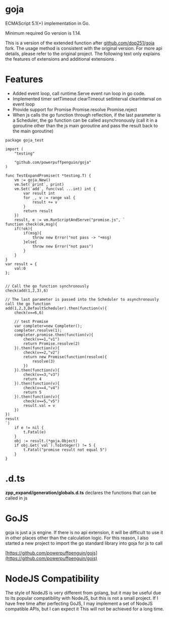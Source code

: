goja
====

ECMAScript 5.1(+) implementation in Go.

Minimum required Go version is 1.14.

This is a version of the extended function after [github.com/dop251/goja](https://github.com/dop251/goja) fork. The usage method is consistent with the original version. For more api details, please refer to the original project. The following text only explains the features of extensions and additional extensions .

Features
====

* Added event loop, call runtime.Serve event run loop in go code.
* Implemented timer setTimeout clearTimeout setInterval clearInterval on event loop
* Provide support for Promise Promise.resolve Promise.reject
* When js calls the go function through reflection, if the last parameter is a Scheduler, the go function can be called asynchronously (call it in a goroutine other than the js main goroutine and pass the result back to the main goroutine)

```
package goja_test

import (
	"testing"

	"github.com/powerpuffpenguin/goja"
)

func TestExpandPromise(t *testing.T) {
	vm := goja.New()
	vm.Set(`print`, print)
	vm.Set(`add`, func(val ...int) int {
		var result int
		for _, v := range val {
			result += v
		}
		return result
	})
	result, e := vm.RunScriptAndServe("promise.js", `
function check(ok,msg){
	if(!ok){
		if(msg){
			throw new Error("not pass -> "+msg)
		}else{
			throw new Error("not pass")
		}
	}
}
var result = {
	val:0
};


// Call the go function synchronously
check(add(1,2,3),6)

// The last parameter is passed into the Scheduler to asynchronously call the go function
add(1,2,3,DefaultScheduler).then(function(v){
	check(v==6,6)

	// test Promise
	var completer=new Completer();
	completer.resolve(1);
	completer.promise.then(function(v){
		check(v==1,"v1")
		return Promise.resolve(2)
	}).then(function(v){
		check(v==2,"v2")
		return new Promise(function(resolve){
			resolve(3)
		})
	}).then(function(v){
		check(v==3,"v3")
		return 4
	}).then(function(v){
		check(v==4,"v4")
		return 5
	}).then(function(v){
		check(v==5,"v5")
		result.val = v
	})
})
result
`)
	if e != nil {
		t.Fatal(e)
	}
	obj := result.(*goja.Object)
	if obj.Get(`val`).ToInteger() != 5 {
		t.Fatal("promise result not equal 5")
	}
}
```
.d.ts
====

**zpp_expand/generation/globals.d.ts** declares the functions that can be called in js

GoJS
====

goja is just a js engine. If there is no api extension, it will be difficult to use it in other places other than the calculation logic. For this reason, I also started a new project to import the go standard library into goja for js to call

[https://github.com/powerpuffpenguin/gojs](https://github.com/powerpuffpenguin/gojs)

NodeJS Compatibility
====

The style of NodeJS is very different from golang, but it may be useful due to its popular compatibility with NodeJS, but this is not a small project. If I have free time after perfecting GoJS, I may implement a set of NodeJS compatible APIs, but I can expect it This will not be achieved for a long time.